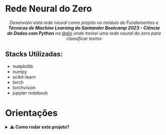 # Rede Neural do Zero

<section align="center">
  <em>Desenvolvi esta rede neural como projeto no módulo de Fundamentos e <strong>Técnicas de Machine Learning do Santander Bootcamp 2023 - Ciência de Dados com Python</strong> na <a href='https://www.dio.me/' target="_blank">@dio</a> onde treinei uma rede neural do zero para classificar textos</em>
</section>

## Stacks Utilizadas:

- matplotlib
- numpy
- scikit-learn
- torch
- torchvision
- jupyter notebook

# Orientações

<details>
  <summary><strong>⚠ Como rodar este projeto?</strong></summary><br />

1. Clone o repositório

- Use o comando: `git@github.com:iamlucasgomes/rede-neural-do-zero.git`
- Entre na pasta do repositório que você acabou de clonar:

  - `cd rede-neural-do-zero`

2. Crie o ambiente virtual para o projeto

- `python3 -m venv .venv && source .venv/bin/activate`

3. Instale as dependências

- `python3 -m pip install -r dev-requirements.txt`

4. Inicie o jupyter notebook

- `jupyter notebook`

</details>
